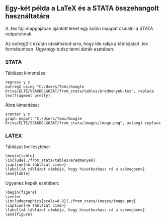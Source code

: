 ## Egy-két példa a LaTeX és a STATA összehangolt használtatára

A .tex fájl mappájában ajánlott lehet egy külön mappát csinálni a STATA outputoknak.

Az outreg2-t ezután utasíthatod arra, hogy ide rakja a táblázatait .tex formátumban. Ugyanígy tudsz tenni ábrák esetében.

### STATA

Táblázat kimentése: 

	regress y x
	outreg2 using "C:/Users/Tomi/Google Drive/ELTE/SZAKDOLGOZAT/from_stata/tables/eredmenyek.tex", replace tex(fragment pretty)
  
Ábra kimentése:

	scatter y x
	graph export "C:/Users/Tomi/Google Drive/ELTE/SZAKDOLGOZAT/from_stata/images/image.png", as(png) replace


### LATEX

Táblázat beillesztése:

	\begin{table}
	\include{./from_stata/tables/eredmenyek}
	\caption{<A táblázat címe>}
	\label{<A táblázat címkéje, hogy hivatkozhass rá a szövegben>}
	\end{table}
	
Ugyanez képek esetében:	
	
	\begin{figure}
	\center
	\includegraphics[scale=0.8]{./from_stata/images/image.png}
	\caption{<A táblázat címe>}
	\label{<A táblázat címkéje, hogy hivatkozhass rá a szövegben>}
	\end{figure}
